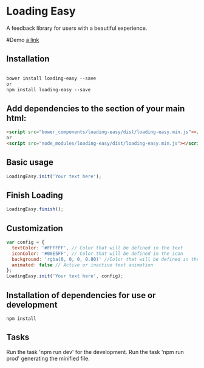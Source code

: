 # Loading Easy

A feedback library for users with a beautiful experience.

#Demo
[a link](https://mateusmirandaalmeida.github.io/loading-easy/)

## Installation
```html

bower install loading-easy --save
or
npm install loading-easy --save
```

## Add dependencies to the <head> section of your main html:
```html
<script src="bower_components/loading-easy/dist/loading-easy.min.js"></script>
or
<script src="node_modules/loading-easy/dist/loading-easy.min.js"></script>
```

## Basic usage
```javascript
LoadingEasy.init('Your text here');
```

## Finish Loading
```javascript
LoadingEasy.finish();
```

## Customization
```javascript
var config = {
  textColor: '#FFFFFF', // Color that will be defined in the text
  iconColor: '#00E5FF', // Color that will be defined in the icon
  background: 'rgba(0, 0, 0, 0.80)' //Color that will be defined in the background
  animated: false // Active or inactive text animation
};
LoadingEasy.init('Your text here', config);
```

## Installation of dependencies for use or development
```
npm install
```
## Tasks
Run the task 'npm run dev' for the development.
Run the task 'npm run prod' generating the minified file.
